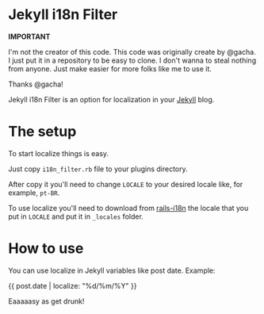 Jekyll i18n Filter
==================

**IMPORTANT**

I'm not the creator of this code. This code was originally create by @gacha.
I just put it in a repository to be easy to clone. I don't wanna to steal nothing
from anyone. Just make easier for more folks like me to use it.

Thanks @gacha!

Jekyll i18n Filter is an option for localization in your [Jekyll](http://jekyllrb.com) blog.

The setup
=========

To start localize things is easy.

Just copy ```i18n_filter.rb``` file to your plugins directory.

After copy it you'll need to change ```LOCALE``` to your desired locale like, for example, ```pt-BR```.

To use localize you'll need to download from [rails-i18n](https://github.com/svenfuchs/rails-i18n/tree/master/rails/locale)
the locale that you put in ```LOCALE``` and put it in ```_locales``` folder.

How to use
==========

You can use localize in Jekyll variables like post date. Example:

{{ post.date | localize: "%d/%m/%Y" }}

Eaaaaasy as get drunk!
